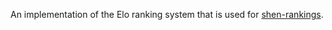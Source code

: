 An implementation of the Elo ranking system that is used for [shen-rankings](https://github.com/branden-akana/shen).
